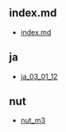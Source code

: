 ## index.md
- [index.md](./index.md/README.md)
## ja
- [ja_03_01_12](./ja_03_01_12/README.md)
## nut
- [nut_m3](./nut_m3/README.md)
